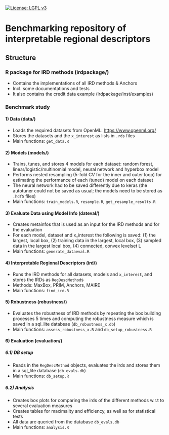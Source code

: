 [![License: LGPL v3](https://img.shields.io/badge/License-LGPL_v3-blue.svg)](https://www.gnu.org/licenses/lgpl-3.0)
# Benchmarking repository of interpretable regional descriptors

## Structure

### R package for IRD methods (irdpackage/) 
- Contains the implementations of all IRD methods & Anchors
- Incl. some documentations and tests
- It also contains the credit data example (irdpackage/inst/examples)

### Benchmark study

#### 1) Data (data/)

- Loads the required datasets from OpenML: https://www.openml.org/
- Stores the datasets and the `x_interest` as lists in `.rds` files
- Main functions: `get_data.R`

#### 2) Models (models/)

- Trains, tunes, and stores 4 models for each dataset: random forest, linear/logistic/multinomial model, neural network and hyperbox model
- Performs nested resampling (5-fold CV for the inner and outer loop) for estimating the performance of each (tuned) model on each dataset
- The neural network had to be saved differently due to keras (the autotuner could not be saved as usual; the models need to be stored as `.hdf5` files)
- Main functions: `train_models.R`, `resample.R`, `get_resample_results.R`

#### 3) Evaluate Data using Model Info (dateval/)

- Creates metainfos that is used as an input for the IRD methods and for the evaluation
- For each model, dataset and x_interest the following is saved: (1) the largest, local box, (2) training data in the largest, local box, (3) sampled data in the largest local box, (4) connected, convex levelset L
- Main functions: `generate_dataeval.R`

#### 4) Interpretable Regional Descriptors (ird/)

- Runs the IRD methods for all datasets, models and `x_interest`, and stores the IRDs as `RegDescMethod`s
- Methods: MaxBox, PRIM, Anchors, MAIRE
- Main functions: `find_ird.R`

#### 5) Robustness (robustness/) 

- Evaluates the robustness of IRD methods by repeating the box building processes 5 times and computing the robustness measure which is saved in a sql_lite databsae (`db_robustness_x.db`)
- Main functions: `assess_robustness_x.R` and `db_setup_robustness.R`

#### 6) Evaluation (evaluation/)

##### 6.1) DB setup

- Reads in the `RegDescMethod` objects, evaluates the irds and stores them in a sql_lite database (`db_evals.db`)
- Main functions: `db_setup.R`

##### 6.2) Analysis

- Creates box plots for comparing the irds of the different methods w.r.t to several evaluation measures
- Creates tables for maximality and efficiency, as well as for statistical tests
- All data are queried from the database `db_evals.db`
- Main functions: `analysis.R`
